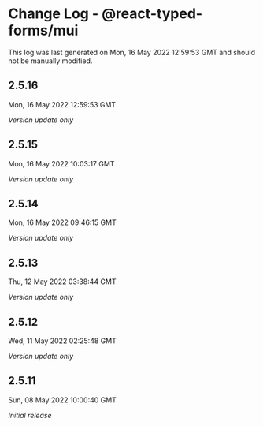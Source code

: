 # Change Log - @react-typed-forms/mui

This log was last generated on Mon, 16 May 2022 12:59:53 GMT and should not be manually modified.

## 2.5.16
Mon, 16 May 2022 12:59:53 GMT

_Version update only_

## 2.5.15
Mon, 16 May 2022 10:03:17 GMT

_Version update only_

## 2.5.14
Mon, 16 May 2022 09:46:15 GMT

_Version update only_

## 2.5.13
Thu, 12 May 2022 03:38:44 GMT

_Version update only_

## 2.5.12
Wed, 11 May 2022 02:25:48 GMT

_Version update only_

## 2.5.11
Sun, 08 May 2022 10:00:40 GMT

_Initial release_

